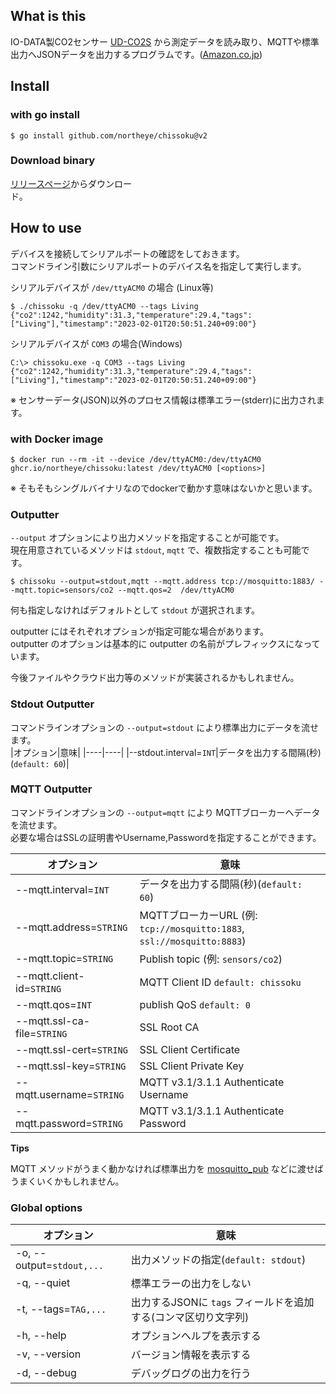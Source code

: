 ## What is this

IO-DATA製CO2センサー [UD-CO2S](https://www.iodata.jp/product/tsushin/iot/ud-co2s/) から測定データを読み取り、MQTTや標準出力へJSONデータを出力するプログラムです。([Amazon.co.jp](https://amzn.to/3DX78Hi))

## Install

### with go install

```console
$ go install github.com/northeye/chissoku@v2
```
### Download binary

[リリースページ](https://github.com/northeye/chissoku/releases)からダウンロー<br>ド。

## How to use

デバイスを接続してシリアルポートの確認をしておきます。<br>
コマンドライン引数にシリアルポートのデバイス名を指定して実行します。

シリアルデバイスが `/dev/ttyACM0` の場合 (Linux等)
```console
$ ./chissoku -q /dev/ttyACM0 --tags Living
{"co2":1242,"humidity":31.3,"temperature":29.4,"tags":["Living"],"timestamp":"2023-02-01T20:50:51.240+09:00"}
```

シリアルデバイスが `COM3` の場合(Windows)
```cmd.exe
C:\> chissoku.exe -q COM3 --tags Living
{"co2":1242,"humidity":31.3,"temperature":29.4,"tags":["Living"],"timestamp":"2023-02-01T20:50:51.240+09:00"}
```

※ センサーデータ(JSON)以外のプロセス情報は標準エラー(stderr)に出力されます。

### with Docker image

```console
$ docker run --rm -it --device /dev/ttyACM0:/dev/ttyACM0 ghcr.io/northeye/chissoku:latest /dev/ttyACM0 [<options>]
```
※ そもそもシングルバイナリなのでdockerで動かす意味はないかと思います。

### Outputter

`--output` オプションにより出力メソッドを指定することが可能です。<br>
現在用意されているメソッドは `stdout`, `mqtt` で、複数指定することも可能です。

```console
$ chissoku --output=stdout,mqtt --mqtt.address tcp://mosquitto:1883/ --mqtt.topic=sensors/co2 --mqtt.qos=2  /dev/ttyACM0
```

何も指定しなければデフォルトとして `stdout` が選択されます。

outputter にはそれぞれオプションが指定可能な場合があります。<br>
outputter のオプションは基本的に outputter の名前がプレフィックスになっています。

今後ファイルやクラウド出力等のメソッドが実装されるかもしれません。

### Stdout Outputter

コマンドラインオプションの `--output=stdout` により標準出力にデータを流せます。<br>
|オプション|意味|
|----|----|
|--stdout.interval=`INT`|データを出力する間隔(秒)(`default: 60`)|

### MQTT Outputter

コマンドラインオプションの `--output=mqtt` により MQTTブローカーへデータを流せます。<br>
必要な場合はSSLの証明書やUsername,Passwordを指定することができます。

|オプション|意味|
|----|----|
|--mqtt.interval=`INT`|データを出力する間隔(秒)(`default: 60`)|
|--mqtt.address=`STRING`|MQTTブローカーURL (例: `tcp://mosquitto:1883`, `ssl://mosquitto:8883`)|
|--mqtt.topic=`STRING`|Publish topic (例: `sensors/co2`)|
|--mqtt.client-id=`STRING`|MQTT Client ID `default: chissoku`|
|--mqtt.qos=`INT`|publish QoS `default: 0`|
|--mqtt.ssl-ca-file=`STRING`|SSL Root CA|
|--mqtt.ssl-cert=`STRING`|SSL Client Certificate|
|--mqtt.ssl-key=`STRING`|SSL Client Private Key|
|--mqtt.username=`STRING`|MQTT v3.1/3.1.1 Authenticate Username|
|--mqtt.password=`STRING`|MQTT v3.1/3.1.1 Authenticate Password|

**Tips**

MQTT メソッドがうまく動かなければ標準出力を [mosquitto_pub](https://mosquitto.org/man/mosquitto_pub-1.html) などに渡せばうまくいくかもしれません。

### Global options

|オプション|意味|
|----|----|
|-o, --output=`stdout,...`|出力メソッドの指定(`default: stdout`)|
|-q, --quiet|標準エラーの出力をしない|
|-t, --tags=`TAG,...`|出力するJSONに `tags` フィールドを追加する(コンマ区切り文字列)|
|-h, --help|オプションヘルプを表示する|
|-v, --version|バージョン情報を表示する|
|-d, --debug|デバッグログの出力を行う|

